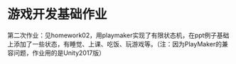 # 游戏开发基础作业

第二次作业：见homework02，用playmaker实现了有限状态机，在ppt例子基础上添加了一些状态，有睡觉、上课、吃饭、玩游戏等。（注：因为PlayMaker的兼容问题，作业用的是Unity2017版）
